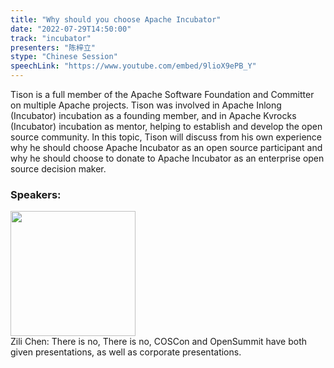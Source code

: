 ```yaml
---
title: "Why should you choose Apache Incubator"
date: "2022-07-29T14:50:00"
track: "incubator"
presenters: "陈梓立"
stype: "Chinese Session"
speechLink: "https://www.youtube.com/embed/9lioX9ePB_Y"
---
```

Tison is a full member of the Apache Software Foundation and Committer on multiple Apache projects. Tison was involved in Apache Inlong (Incubator) incubation as a founding member, and in Apache Kvrocks (Incubator) incubation as mentor, helping to establish and develop the open source community. In this topic, Tison will discuss from his own experience why he should choose Apache Incubator as an open source participant and why he should choose to donate to Apache Incubator as an enterprise open source decision maker.
 ### Speakers: 
 <img src="images/speaker/1067.png" width="200" /><br>Zili Chen: There is no, There is no, COSCon and OpenSummit have both given presentations, as well as corporate presentations.

 
